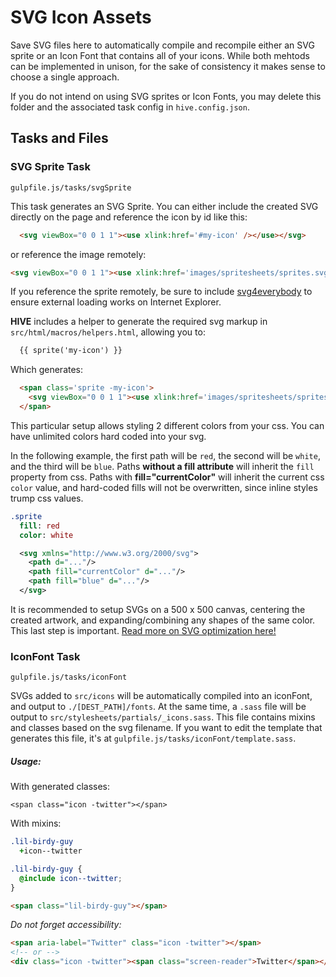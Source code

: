 # SVG Icon Assets

Save SVG files here to automatically compile and recompile either an SVG sprite or an Icon Font that contains all of your icons. While both mehtods can be implemented in unison, for the sake of consistency it makes sense to choose a single approach. 

If you do not intend on using SVG sprites or Icon Fonts, you may delete this folder and the associated task config in `hive.config.json`.

## Tasks and Files
### SVG Sprite Task
```
gulpfile.js/tasks/svgSprite
```

This task generates an SVG Sprite. You can either include the created SVG directly on the page and reference the icon by id like this:

```html
  <svg viewBox="0 0 1 1"><use xlink:href='#my-icon' /></use></svg>
```

or reference the image remotely:

```html
<svg viewBox="0 0 1 1"><use xlink:href='images/spritesheets/sprites.svg#my-icon' /></use></svg>
```
If you reference the sprite remotely, be sure to include [svg4everybody](https://github.com/jonathantneal/svg4everybody) to ensure external loading works on Internet Explorer.

**HIVE** includes a helper to generate the required svg markup in `src/html/macros/helpers.html`, allowing you to:
```html
  {{ sprite('my-icon') }}
```
Which generates:

```html
  <span class='sprite -my-icon'>
    <svg viewBox="0 0 1 1"><use xlink:href='images/spritesheets/sprites.svg#my-icon' /></use></svg>
  </span>
```

This particular setup allows styling 2 different colors from your css. You can have unlimited colors hard coded into your svg.

In the following example, the first path will be `red`, the second will be `white`, and the third will be `blue`. Paths **without a fill attribute** will inherit the `fill` property from css. Paths with **fill="currentColor"** will inherit the current css `color` value, and hard-coded fills will not be overwritten, since inline styles trump css values.

```sass
.sprite
  fill: red
  color: white
```

```svg
  <svg xmlns="http://www.w3.org/2000/svg">
    <path d="..."/>
    <path fill="currentColor" d="..."/>
    <path fill="blue" d="..."/>
  </svg>
```

It is recommended to setup SVGs on a 500 x 500 canvas, centering the created artwork, and expanding/combining any shapes of the same color. This last step is important. [Read more on SVG optimization here!](https://www.viget.com/articles/5-tips-for-saving-svg-for-the-web-with-illustrator)

### IconFont Task
```
gulpfile.js/tasks/iconFont
```
SVGs added to `src/icons` will be automatically compiled into an iconFont, and output to `./[DEST_PATH]/fonts`. At the same time, a `.sass` file will be output to `src/stylesheets/partials/_icons.sass`. This file contains mixins and classes based on the svg filename. If you want to edit the template that generates this file, it's at `gulpfile.js/tasks/iconFont/template.sass`.

##### Usage:
With generated classes:
```
<span class="icon -twitter"></span>
```

With mixins:
```sass
.lil-birdy-guy
  +icon--twitter
```

```scss
.lil-birdy-guy {
  @include icon--twitter;
}
```

```html
<span class="lil-birdy-guy"></span>
```

*Do not forget accessibility:*

```html
<span aria-label="Twitter" class="icon -twitter"></span>
<!-- or -->
<div class="icon -twitter"><span class="screen-reader">Twitter</span></div>
```